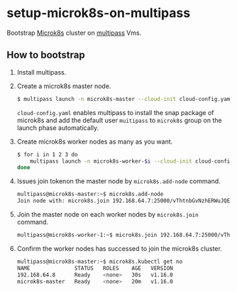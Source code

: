 # setup-microk8s-on-multipass

Bootstrap [Microk8s](https://microk8s.io/) cluster on [multipass](https://multipass.run/) Vms.

## How to bootstrap

1.  Install multipass.

1.  Create a microk8s master node.

    ```bash
    $ multipass launch -n microk8s-master --cloud-init cloud-config.yaml
    ```
    `cloud-config.yaml` enables multipass to install the snap package of microk8s 
    and add the default user `muitipass` to `microk8s` group
    on the launch phase automatically.

1.  Create microk8s worker nodes as many as you want.

    ```bash
    $ for i in 1 2 3 do
        multipass launch -n microk8s-worker-$i --cloud-init cloud-config.yaml
    done
    ```

1. Issues join tokenon the master node by `microk8s.add-node` command.

    ```bash
    multipass@microk8s-master:~$ microk8s.add-node
    Join node with: microk8s.join 192.168.64.7:25000/vThtnbGvNzhERWuJQEPsjeFZPWfAAHkf
    ```

1. Join the master node on each worker nodes by `microk8s.join` command.

    ```bash
    multipass@microk8s-worker-1:~$ microk8s.join 192.168.64.7:25000/vThtnbGvNzhERWuJQEPsjeFZPWfAAHkf
    ```

1. Confirm the worker nodes has successed to join the microk8s cluster.

    ```bash
    multipass@microk8s-master:~$ microk8s.kubectl get no
    NAME              STATUS   ROLES    AGE   VERSION
    192.168.64.8      Ready    <none>   30s   v1.16.0
    microk8s-master   Ready    <none>   20m   v1.16.0
    ```

